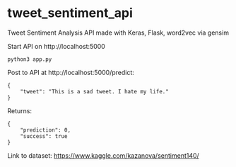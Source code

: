# tweet_sentiment_api
Tweet Sentiment Analysis API made with Keras, Flask, word2vec via gensim

Start API on http://localhost:5000
```
python3 app.py
```

Post to API at http://localhost:5000/predict:
```
{
	"tweet": "This is a sad tweet. I hate my life."
}
```

Returns:
```
{
    "prediction": 0,
    "success": true
}
```

Link to dataset:
https://www.kaggle.com/kazanova/sentiment140/
